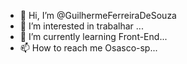 - 👋 Hi, I’m @GuilhermeFerreiraDeSouza
- 👀 I’m interested in trabalhar ...
- 🌱 I’m currently learning Front-End...
- 📫 How to reach me Osasco-sp...

<!---
GuilhermeFerreiraDeSouza/GuilhermeFerreiraDeSouza is a ✨ special ✨ repository because its `README.md` (this file) appears on your GitHub profile.
You can click the Preview link to take a look at your changes.
--->
